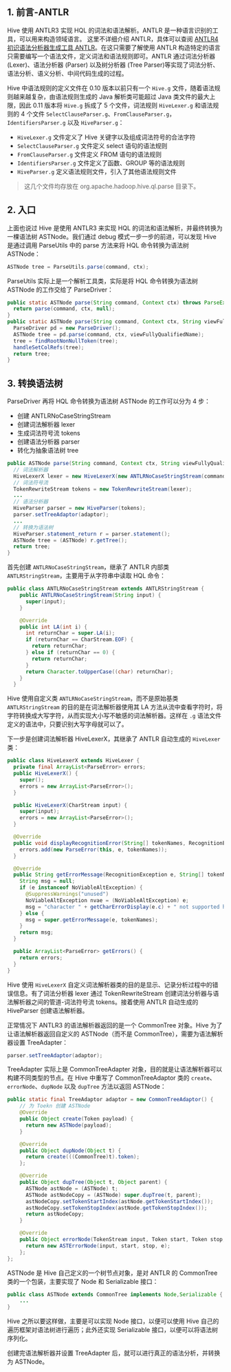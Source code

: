 
## 1. 前言-ANTLR

Hive 使用 ANTLR3 实现 HQL 的词法和语法解析。ANTLR 是一种语言识别的工具，可以用来构造领域语言。 这里不详细介绍 ANTLR，具体可以查阅 [ANTLR4 初识语法分析器生成工具 ANTLR](https://smartsi.blog.csdn.net/article/details/128500910)。在这只需要了解使用 ANTLR 构造特定的语言只需要编写一个语法文件，定义词法和语法规则即可。ANTLR 通过词法分析器 (Lexer)、语法分析器 (Parser) 以及树分析器 (Tree Parser)等实现了词法分析、语法分析、语义分析、中间代码生成的过程。

Hive 中语法规则的定义文件在 0.10 版本以前只有一个 `Hive.g` 文件，随着语法规则越来越复杂，由语法规则生成的 Java 解析类可能超过 Java 类文件的最大上限，因此 0.11 版本将 `Hive.g` 拆成了 5 个文件，词法规则 `HiveLexer.g` 和语法规则的 4 个文件 `SelectClauseParser.g`、`FromClauseParser.g`，`IdentifiersParser.g` 以及 `HiveParser.g`：
- `HiveLexer.g` 文件定义了 Hive 关键字以及组成词法符号的合法字符
- `SelectClauseParser.g` 文件定义 select 语句的语法规则
- `FromClauseParser.g` 文件定义 FROM 语句的语法规则
- `IdentifiersParser.g` 文件定义了函数、GROUP 等的语法规则
- `HiveParser.g` 定义语法规则文件，引入了其他语法规则文件

> 这几个文件均存放在 org.apache.hadoop.hive.ql.parse 目录下。

## 2. 入口

上面也说过 Hive 是使用 ANTLR3 来实现 HQL 的词法和语法解析，并最终转换为一棵语法树 ASTNode。我们通过 debug 模式一步一步的前进，可以发现 Hive 是通过调用 ParseUtils 中的 parse 方法来将 HQL 命令转换为语法树 ASTNode：
```java
ASTNode tree = ParseUtils.parse(command, ctx);
```
ParseUtils 实际上是一个解析工具类，实际是将 HQL 命令转换为语法树 ASTNode 的工作交给了 ParseDriver：
```java
public static ASTNode parse(String command, Context ctx) throws ParseException {
  return parse(command, ctx, null);
}
public static ASTNode parse(String command, Context ctx, String viewFullyQualifiedName) throws ParseException {
  ParseDriver pd = new ParseDriver();
  ASTNode tree = pd.parse(command, ctx, viewFullyQualifiedName);
  tree = findRootNonNullToken(tree);
  handleSetColRefs(tree);
  return tree;
}
```

## 3. 转换语法树

ParseDriver 再将 HQL 命令转换为语法树 ASTNode 的工作可以分为 4 步：
- 创建 ANTLRNoCaseStringStream
- 创建词法解析器 lexer
- 生成词法符号流 tokens
- 创建语法分析器 parser
- 转化为抽象语法树 tree

```java
public ASTNode parse(String command, Context ctx, String viewFullyQualifiedName) throws ParseException {
  // 词法解析器
  HiveLexerX lexer = new HiveLexerX(new ANTLRNoCaseStringStream(command));
  // 词法符号流
  TokenRewriteStream tokens = new TokenRewriteStream(lexer);
  ...
  // 语法分析器
  HiveParser parser = new HiveParser(tokens);
  parser.setTreeAdaptor(adaptor);
  ...
  // 转换为语法树
  HiveParser.statement_return r = parser.statement();
  ASTNode tree = (ASTNode) r.getTree();
  return tree;
}
```

首先创建 `ANTLRNoCaseStringStream`，继承了 ANTLR 内部类 `ANTLRStringStream`，主要用于从字符串中读取 HQL 命令：
```java
public class ANTLRNoCaseStringStream extends ANTLRStringStream {
    public ANTLRNoCaseStringStream(String input) {
      super(input);
    }

    @Override
    public int LA(int i) {
      int returnChar = super.LA(i);
      if (returnChar == CharStream.EOF) {
        return returnChar;
      } else if (returnChar == 0) {
        return returnChar;
      }
      return Character.toUpperCase((char) returnChar);
    }
  }
```
Hive 使用自定义类 `ANTLRNoCaseStringStream`，而不是原始基类 `ANTLRStringStream` 的目的是在词法解析器使用其 LA 方法从流中查看字符时，将字符转换成大写字符，从而实现大小写不敏感的词法解析器。这样在 `.g` 语法文件定义的语法中，只要识别大写字母就可以了。

下一步是创建词法解析器 HiveLexerX，其继承了 ANTLR 自动生成的 `HiveLexer` 类：
```java
public class HiveLexerX extends HiveLexer {
  private final ArrayList<ParseError> errors;
  public HiveLexerX() {
    super();
    errors = new ArrayList<ParseError>();
  }

  public HiveLexerX(CharStream input) {
    super(input);
    errors = new ArrayList<ParseError>();
  }

  @Override
  public void displayRecognitionError(String[] tokenNames, RecognitionException e) {
    errors.add(new ParseError(this, e, tokenNames));
  }

  @Override
  public String getErrorMessage(RecognitionException e, String[] tokenNames) {
    String msg = null;
    if (e instanceof NoViableAltException) {
      @SuppressWarnings("unused")
      NoViableAltException nvae = (NoViableAltException) e;
      msg = "character " + getCharErrorDisplay(e.c) + " not supported here";
    } else {
      msg = super.getErrorMessage(e, tokenNames);
    }
    return msg;
  }

  public ArrayList<ParseError> getErrors() {
    return errors;
  }
}
```
Hive 使用 `HiveLexerX` 自定义词法解析器类的目的是显示、记录分析过程中的错误信息。有了词法分析器 lexer 通过 TokenRewriteStream 创建词法分析器与语法解析器之间的管道-词法符号流 tokens。接着使用 ANTLR 自动生成的 HiveParser 创建语法解析器。

正常情况下 ANTLR3 的语法解析器返回的是一个 CommonTree 对象。Hive 为了让语法解析器返回自定义的 ASTNode（而不是 CommonTree），需要为语法解析器设置 TreeAdapter：
```java
parser.setTreeAdaptor(adaptor);
```
TreeAdapter 实际上是 CommonTreeAdapter 对象，目的就是让语法解析器可以构建不同类型的节点。在 Hive 中重写了 CommonTreeAdaptor 类的 `create`、`errorNode`、`dupNode` 以及 `dupTree` 方法以返回 ASTNode：
```java
public static final TreeAdaptor adaptor = new CommonTreeAdaptor() {
    // 为 Toekn 创建 ASTNode
    @Override
    public Object create(Token payload) {
      return new ASTNode(payload);
    }

    @Override
    public Object dupNode(Object t) {
      return create(((CommonTree)t).token);
    };

    @Override
    public Object dupTree(Object t, Object parent) {
      ASTNode astNode = (ASTNode) t;
      ASTNode astNodeCopy = (ASTNode) super.dupTree(t, parent);
      astNodeCopy.setTokenStartIndex(astNode.getTokenStartIndex());
      astNodeCopy.setTokenStopIndex(astNode.getTokenStopIndex());
      return astNodeCopy;
    }

    @Override
    public Object errorNode(TokenStream input, Token start, Token stop, RecognitionException e) {
      return new ASTErrorNode(input, start, stop, e);
    };
};
```
ASTNode 是 Hive 自己定义的一个树节点对象，是对 ANTLR 的 CommonTree 类的一个包装，主要实现了 Node 和 Serializable 接口：
```java
public class ASTNode extends CommonTree implements Node,Serializable {
    ...
}
```
Hive 之所以要这样做，主要是可以实现 Node 接口，以便可以使用 Hive 自己的遍历框架对语法树进行遍历；此外还实现 Serializable 接口，以便可以将语法树序列化。

创建完语法解析器并设置 TreeAdapter 后，就可以进行真正的语法分析，并转换为 ASTNode。
